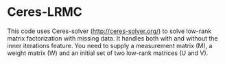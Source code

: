 # Ceres-LRMC
This code uses Ceres-solver (http://ceres-solver.org/) to solve low-rank matrix factorization with missing data. It handles both with and without the inner iterations feature. You need to supply a measurement matrix (M), a weight matrix (W) and an initial set of two low-rank matrices (U and V).

